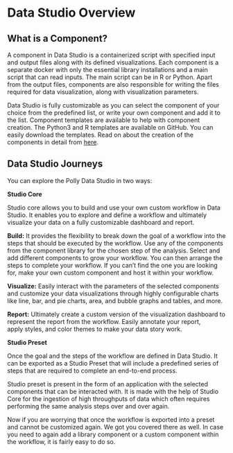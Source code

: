 # Data Studio Overview

## What is a Component?

A component in Data Studio is a containerized script with specified input and output files along with its defined visualizations. Each component is a separate docker with only the essential library installations and a main script that can read inputs. The main script can be in R or Python. Apart from the output files, components are also responsible for writing the files required for data visualization, along with visualization parameters.

Data Studio is fully customizable as you can select the component of your choice from the predefined list, or write your own component and add it to the list. Component templates are available to help with component creation. The Python3 and R templates are available on GitHub. You can easily download the templates. Read on about the creation of the components in detail from [here](https://drive.google.com/file/d/1rYCqOKuXc9hlRj1u-tNZoYN2_IlxnjVB/view?usp=sharing).

## Data Studio Journeys

You can explore the Polly Data Studio in two ways:

**Studio Core**

Studio core allows you to build and use your own custom workflow in Data Studio. It enables you to explore and define a workflow and ultimately visualize your data on a fully customizable dashboard and report.

**Build:** It provides the flexibility to break down the goal of a workflow into the steps that should be executed by the workflow. Use any of the components from the component library for the chosen step of the analysis. Select and add different components to grow your workflow. You can then arrange the steps to complete your workflow. If you can’t find the one you are looking for, make your own custom component and host it within your workflow.

**Visualize:** Easily interact with the parameters of the selected components and customize your data visualizations through highly configurable charts like line, bar, and pie charts, area, and bubble graphs and tables, and more.

**Report:** Ultimately create a custom version of the visualization dashboard to represent the report from the workflow. Easily annotate your report, apply styles, and color themes to make your data story work.

**Studio Preset**

Once the goal and the steps of the workflow are defined in Data Studio. It can be exported as a Studio Preset that will include a predefined series of steps that are required to complete an end-to-end process.

Studio preset is present in the form of an application with the selected components that can be interacted with. It is made with the help of Studio Core for the ingestion of high throughputs of data which often requires performing the same analysis steps over and over again.

Now if you are worrying that once the workflow is exported into a preset and cannot be customized again. We got you covered there as well. In case you need to again add a library component or a custom component within the workflow, it is fairly easy to do so.

